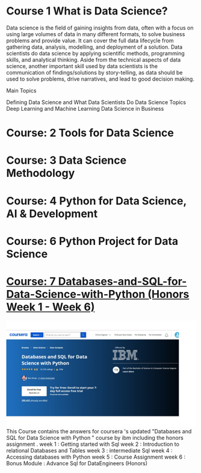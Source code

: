 # Course 1 What is Data Science?

Data science is the field of gaining insights from data, often with a focus on using large volumes of data in many different formats, to solve business problems and provide value. It can cover the full data lifecycle from gathering data, analysis, modelling, and deployment of a solution. Data scientists do data science by applying scientific methods, programming skills, and analytical thinking. Aside from the technical aspects of data science, another important skill used by data scientists is the communication of findings/solutions by story-telling, as data should be used to solve problems, drive narratives, and lead to good decision making.

Main Topics

Defining Data Science and What Data Scientists Do
Data Science Topics
Deep Learning and Machine Learning
Data Science in Business
# Course: 2 Tools for Data Science
# Course: 3 Data Science Methodology
# Course: 4 Python for Data Science, AI & Development
# Course: 6 Python Project for Data Science
# [Course: 7 Databases-and-SQL-for-Data-Science-with-Python (Honors Week 1 - Week 6)](https://www.coursera.org/learn/sql-data-science/home/week/6)
![](https://github.com/DerartuDagne/IBM-Data-Science-Professional-Certificate/blob/main/Images/IBMDB.jpg)
This Course contains the answers for coursera 's updated "Databases and SQL for Data Science with Python " course by ibm including the honors assignment .
week 1 : Getting started with Sql
week 2 : Introduction to relational Databases and Tables 
week 3 : intermediate Sql 
week 4 : Accessing databases with Python 
week 5 : Course Assignment 
week 6 : Bonus Module : Advance Sql for DataEngineers (Honors)
